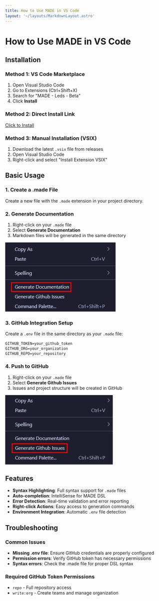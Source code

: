 ```yaml
---
title: How to Use MADE in VS Code
layout: '~/layouts/MarkdownLayout.astro' 
---
```


# How to Use MADE in VS Code

## Installation

### Method 1: VS Code Marketplace
1. Open Visual Studio Code
2. Go to Extensions (Ctrl+Shift+X)
3. Search for "MADE - Leds - Beta"
4. Click **Install**

### Method 2: Direct Install Link
[Click to Install](vscode:extension/Paulo-Lopes.made-beta)

### Method 3: Manual Installation (VSIX)
1. Download the latest `.vsix` file from releases
2. Open Visual Studio Code
3. Right-click and select "Install Extension VSIX"

## Basic Usage

### 1. Create a .made File
Create a new file with the `.made` extension in your project directory.

### 2. Generate Documentation
1. Right-click on your `.made` file
2. Select **Generate Documentation**
3. Markdown files will be generated in the same directory

![Generate Documentation](../img/extension_documentation.png)

### 3. GitHub Integration Setup
Create a `.env` file in the same directory as your `.made` file:

```env
GITHUB_TOKEN=your_github_token
GITHUB_ORG=your_organization
GITHUB_REPO=your_repository
```

### 4. Push to GitHub
1. Right-click on your `.made` file
2. Select **Generate Github Issues**
3. Issues and project structure will be created in GitHub

![Generate Github Issues](../img/extension_github_issues.png)

## Features

- **Syntax Highlighting**: Full syntax support for `.made` files
- **Auto-completion**: IntelliSense for MADE DSL
- **Error Detection**: Real-time validation and error reporting
- **Right-click Actions**: Easy access to generation commands
- **Environment Integration**: Automatic `.env` file detection

## Troubleshooting

### Common Issues
- **Missing .env file**: Ensure GitHub credentials are properly configured
- **Permission errors**: Verify GitHub token has necessary permissions
- **Syntax errors**: Check the .made file for proper DSL syntax

### Required GitHub Token Permissions
- `repo` - Full repository access
- `write:org` - Create teams and manage organization